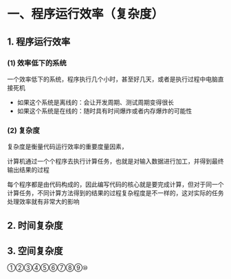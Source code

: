 # 一、程序运行效率（复杂度）

## 1. 程序运行效率

### (1) 效率低下的系统

一个效率低下的系统，程序执行几个小时，甚至好几天，或者是执行过程中电脑直接死机

* 如果这个系统是离线的：会让开发周期、测试周期变得很长
* 如果这个系统是在线的：随时具有时间爆炸或者内存爆炸的可能性

### (2) 复杂度

复杂度是衡量代码运行效率的重要度量因素，

计算机通过一个个程序去执行计算任务，也就是对输入数据进行加工，并得到最终输出结果的过程

每个程序都是由代码构成的，因此编写代码的核心就是要完成计算，但对于同一个计算任务，不同计算方法得到的结果的过程复杂程度是不一样的，这对实际的任务处理效率就有非常大的影响

## 2. 时间复杂度

## 3. 空间复杂度

①②③④⑤⑥⑦⑧⑨⑩
